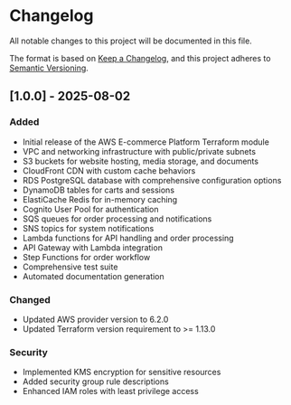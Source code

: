 # Changelog

All notable changes to this project will be documented in this file.

The format is based on [Keep a Changelog](https://keepachangelog.com/en/1.0.0/),
and this project adheres to [Semantic Versioning](https://semver.org/spec/v2.0.0.html).

## [1.0.0] - 2025-08-02

### Added
- Initial release of the AWS E-commerce Platform Terraform module
- VPC and networking infrastructure with public/private subnets
- S3 buckets for website hosting, media storage, and documents
- CloudFront CDN with custom cache behaviors
- RDS PostgreSQL database with comprehensive configuration options
- DynamoDB tables for carts and sessions
- ElastiCache Redis for in-memory caching
- Cognito User Pool for authentication
- SQS queues for order processing and notifications
- SNS topics for system notifications
- Lambda functions for API handling and order processing
- API Gateway with Lambda integration
- Step Functions for order workflow
- Comprehensive test suite
- Automated documentation generation

### Changed
- Updated AWS provider version to 6.2.0
- Updated Terraform version requirement to >= 1.13.0

### Security
- Implemented KMS encryption for sensitive resources
- Added security group rule descriptions
- Enhanced IAM roles with least privilege access
